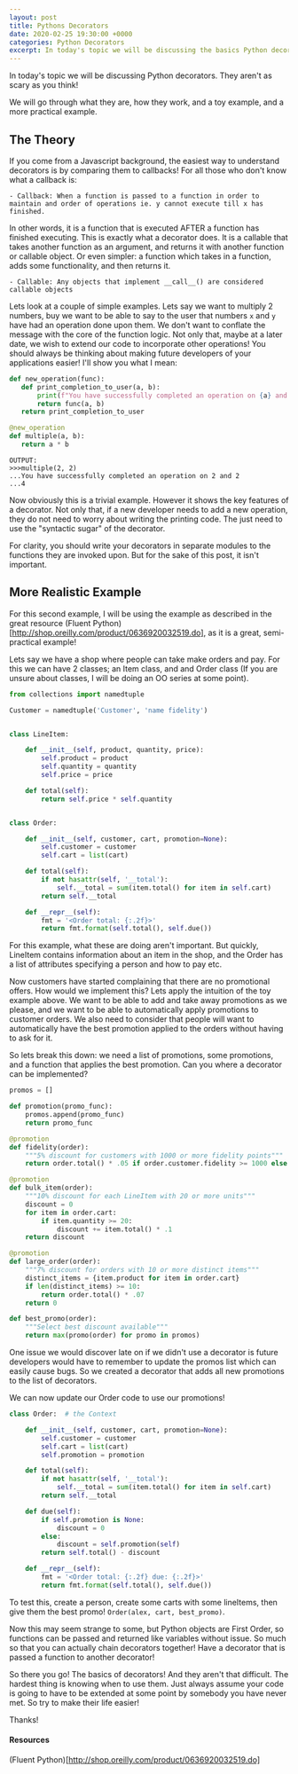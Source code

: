 ```yaml
---
layout: post
title: Pythons Decorators
date: 2020-02-25 19:30:00 +0000
categories: Python Decorators
excerpt: In today's topic we will be discussing the basics Python decorators. They aren't as scary as you think!
---
```

In today's topic we will be discussing Python decorators. They aren't as scary as you think!

We will go through what they are, how they work, and a toy example, and a more practical example.

## The Theory
If you come from a Javascript background, the easiest way to understand decorators is by comparing them to callbacks! For all those who don't know what a callback is:

    - Callback: When a function is passed to a function in order to maintain and order of operations ie. y cannot execute till x has finished.

In other words, it is a function that is executed AFTER a function has finished executing. This is exactly what a decorator does. It is a callable that takes another function as an argument, and returns it with another function or callable object. Or even simpler: a function which takes in a function, adds some functionality, and then returns it.

    - Callable: Any objects that implement __call__() are considered callable objects


 Lets look at a couple of simple examples. Lets say we want to multiply 2 numbers, buy we want to be able to say to the user that numbers `x` and `y` have had an operation done upon them. We don't want to conflate the message with the core of the function logic. Not only that, maybe at a later date, we wish to extend our code to incorporate other operations! You should always be thinking about making future developers of your applications easier! I'll show you what I mean:

 ```python
def new_operation(func):
    def print_completion_to_user(a, b):
        print(f"You have successfully completed an operation on {a} and {b}")
        return func(a, b)
    return print_completion_to_user

@new_operation
def multiple(a, b):
    return a * b
 ```

    OUTPUT:
    >>>multiple(2, 2)
    ...You have successfully completed an operation on 2 and 2
    ...4

Now obviously this is a trivial example. However it shows the key features of a decorator. Not only that, if a new developer needs to add a new operation, they do not need to worry about writing the printing code. The just need to use the "syntactic sugar" of the decorator.

For clarity, you should write your decorators in separate modules to the functions they are invoked upon. But for the sake of this post, it isn't important.

## More Realistic Example
For this second example, I will be using the example as described in the great resource (Fluent Python)[http://shop.oreilly.com/product/0636920032519.do], as it is a great, semi-practical example!

Lets say we have a shop where people can take make orders and pay. For this we can have 2 classes; an Item class, and and Order class (If you are unsure about classes, I will be doing an OO series at some point).

```python
from collections import namedtuple

Customer = namedtuple('Customer', 'name fidelity')


class LineItem:

    def __init__(self, product, quantity, price):
        self.product = product
        self.quantity = quantity
        self.price = price

    def total(self):
        return self.price * self.quantity


class Order:

    def __init__(self, customer, cart, promotion=None):
        self.customer = customer
        self.cart = list(cart)

    def total(self):
        if not hasattr(self, '__total'):
            self.__total = sum(item.total() for item in self.cart)
        return self.__total

    def __repr__(self):
        fmt = '<Order total: {:.2f}>'
        return fmt.format(self.total(), self.due())
```

For this example, what these are doing aren't important. But quickly, LineItem contains information about an item in the shop, and the Order has a list of attributes specifying a person and how to pay etc.

Now customers have started complaining that there are no promotional offers. How would we implement this? Lets apply the intuition of the toy example above. We want to be able to add and take away promotions as we please, and we want to be able to automatically apply promotions to customer orders. We also need to consider that people will want to automatically have the best promotion applied to the orders without having to ask for it.

So lets break this down: we need a list of promotions, some promotions, and a function that applies the best promotion. Can you where a decorator can be implemented?

```python
promos = []

def promotion(promo_func):
    promos.append(promo_func)
    return promo_func

@promotion
def fidelity(order):
    """5% discount for customers with 1000 or more fidelity points"""
    return order.total() * .05 if order.customer.fidelity >= 1000 else 0

@promotion
def bulk_item(order):
    """10% discount for each LineItem with 20 or more units"""
    discount = 0
    for item in order.cart:
        if item.quantity >= 20:
            discount += item.total() * .1
    return discount

@promotion
def large_order(order):
    """7% discount for orders with 10 or more distinct items"""
    distinct_items = {item.product for item in order.cart}
    if len(distinct_items) >= 10:
        return order.total() * .07
    return 0

def best_promo(order):
    """Select best discount available"""
    return max(promo(order) for promo in promos)
```

One issue we would discover late on if we didn't use a decorator is future developers would have to remember to update the promos list which can easily cause bugs. So we created a decorator that adds all new promotions to the list of decorators.

We can now update our Order code to use our promotions!

```python
class Order:  # the Context

    def __init__(self, customer, cart, promotion=None):
        self.customer = customer
        self.cart = list(cart)
        self.promotion = promotion

    def total(self):
        if not hasattr(self, '__total'):
            self.__total = sum(item.total() for item in self.cart)
        return self.__total

    def due(self):
        if self.promotion is None:
            discount = 0
        else:
            discount = self.promotion(self)
        return self.total() - discount

    def __repr__(self):
        fmt = '<Order total: {:.2f} due: {:.2f}>'
        return fmt.format(self.total(), self.due())
```

To test this, create a person, create some carts with some lineItems, then give them the best promo! `Order(alex, cart, best_promo)`.

Now this may seem strange to some, but Python objects are First Order, so functions can be passed and returned like variables without issue. So much so that you can actually chain decorators together! Have a decorator that is passed a function to another decorator!

So there you go! The basics of decorators! And they aren't that difficult. The hardest thing is knowing when to use them. Just always assume your code is going to have to be extended at some point by somebody you have never met. So try to make their life easier!

Thanks!


#### Resources
(Fluent Python)[http://shop.oreilly.com/product/0636920032519.do]
